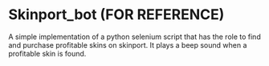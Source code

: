 # Skinport_bot (FOR REFERENCE)
A simple implementation of a python selenium script that has the role to find and purchase profitable skins on skinport. It plays a beep sound when a profitable skin is found.
